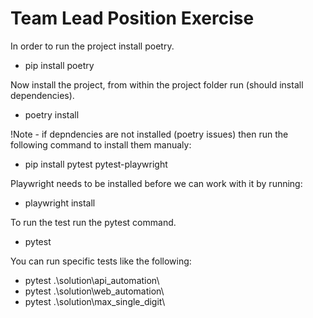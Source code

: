 # Team Lead Position Exercise

In order to run the project install poetry.

- pip install poetry

Now install the project, from within the project folder run (should install dependencies).

- poetry install

!Note - if depndencies are not installed (poetry issues) then run the following command to install them manualy:

- pip install pytest pytest-playwright

Playwright needs to be installed before we can work with it by running:

- playwright install

To run the test run the pytest command.

- pytest

You can run specific tests like the following:

- pytest .\solution\api_automation\
- pytest .\solution\web_automation\
- pytest .\solution\max_single_digit\
